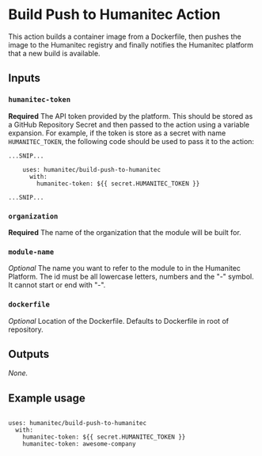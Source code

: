 # Build Push to Humanitec Action

This action builds a container image from a Dockerfile, then pushes the image to the Humanitec registry and finally
notifies the Humanitec platform that a new build is available.

## Inputs

### `humanitec-token`

**Required** The API token provided by the platform. This should be stored as a GitHub Repository Secret and then passed
to the action using a variable expansion. For example, if the token is store as a secret with name `HUMANITEC_TOKEN`,
the following code should be used to pass it to the action:
```
...SNIP...

    uses: humanitec/build-push-to-humanitec
      with:
        humanitec-token: ${{ secret.HUMANITEC_TOKEN }}

...SNIP...
```
### `organization`
**Required** The name of the organization that the module will be built for.

### `module-name`
_Optional_ The name you want to refer to the module to in the Humanitec Platform. The id must be all lowercase letters,
numbers and the "-" symbol. It cannot start or end with "-".

### `dockerfile`
_Optional_ Location of the Dockerfile. Defaults to Dockerfile in root of repository.


## Outputs

_None._

## Example usage

```

uses: humanitec/build-push-to-humanitec
  with:
    humanitec-token: ${{ secret.HUMANITEC_TOKEN }}
    humanitec-token: awesome-company

```
